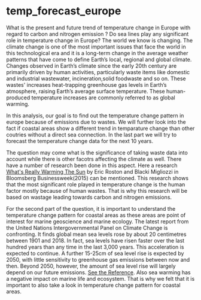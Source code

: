 # temp_forecast_europe
What is the present and future trend of temperature change in Europe with regard to carbon and nitrogen emission ? Do sea lines play any significant role in temperature change in Europe? 
The world we know is changing. The climate change is one of the most important issues that face the world in this technological era and it is a long-term change in the average weather patterns that have come to define Earth’s local, regional and global climate. Changes observed in Earth’s climate since the early 20th century are primarily driven by human activities, particularly waste items like domestic and industrial wastewater, incineration,solid foodwaste and so on. These wastes' increases heat-trapping greenhouse gas levels in Earth’s atmosphere, raising Earth’s average surface temperature. These human-produced temperature increases are commonly referred to as global warming.

In this analysis, our goal is to find out the temperature change pattern in europe because of emissions due to wastes. We will further look into the fact if coastal areas show a different trend in temparature change than other coutries without a direct sea connection. In the last part we will try to forecast the temperature change data for the next 10 years. 

The question may come what is the significance of taking waste data into account while there is other facotrs affecting the climate as well. There have a number of research been done in this aspect. Here a research [What's Really Warming The Sun](https://www.bloomberg.com/graphics/2015-whats-warming-the-world/) by Eric Roston and Blacki Migliozzi in Bloomsberg Businessweek(2015) can be mentioned. This research shows that the most significant role played in temperature change is the human factor mostly because of human wastes. That is why this research will be based on wastage leading towards carbon and nitrogen emissions. 

For the second part of the question, it is important to understand the temperature change pattern for coastal areas as these areas are point of interest for marine geoscience and marine ecology. The latest report from the United Nations Intergovernmental Panel on Climate Change is confronting. It finds global mean sea levels rose by about 20 centimetres between 1901 and 2018. In fact, sea levels have risen faster over the last hundred years than any time in the last 3,000 years. This acceleration is expected to continue. A further 15-25cm of sea level rise is expected by 2050, with little sensitivity to greenhouse gas emissions between now and then. Beyond 2050, however, the amount of sea level rise will largely depend on our future emissions. [See the Reference](https://theconversation.com/how-high-above-sea-level-am-i-if-youve-googled-this-youre-likely-asking-the-wrong-question-an-expert-explains-165882). Also sea warming has a negative impact on marine life and ecosystem. That is why we felt that it is important to also take a look in temperature change pattern for coastal areas. 

